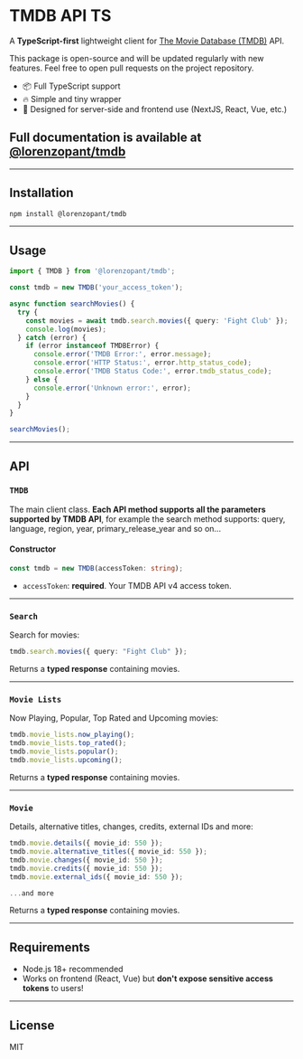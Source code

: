 # TMDB API TS

A **TypeScript-first** lightweight client for [The Movie Database (TMDB)](https://developer.themoviedb.org/docs/getting-started) API.

This package is open-source and will be updated regularly with new features.
Feel free to open pull requests on the project repository.

- 📦 Full TypeScript support
- 🔥 Simple and tiny wrapper
- 🚀 Designed for server-side and frontend use (NextJS, React, Vue, etc.)

## Full documentation is available at [@lorenzopant/tmdb](https://lorenzopant-docs.vercel.app/)

---

## Installation

```bash
npm install @lorenzopant/tmdb
```

---

## Usage

```typescript
import { TMDB } from '@lorenzopant/tmdb';

const tmdb = new TMDB('your_access_token');

async function searchMovies() {
  try {
    const movies = await tmdb.search.movies({ query: 'Fight Club' });
    console.log(movies);
  } catch (error) {
    if (error instanceof TMDBError) {
      console.error('TMDB Error:', error.message);
      console.error('HTTP Status:', error.http_status_code);
      console.error('TMDB Status Code:', error.tmdb_status_code);
    } else {
      console.error('Unknown error:', error);
    }
  }
}

searchMovies();
```

---

## API

### `TMDB`

The main client class. **Each API method supports all the parameters supported by TMDB API**, for example the search method supports: query, language, region, year, primary_release_year and so on...

#### Constructor

```typescript
const tmdb = new TMDB(accessToken: string);
```

- `accessToken`: **required**. Your TMDB API v4 access token.

---

### `Search`

Search for movies:

```typescript
tmdb.search.movies({ query: "Fight Club" });
```

Returns a **typed response** containing movies.

---

### `Movie Lists`

Now Playing, Popular, Top Rated and Upcoming movies:

```typescript
tmdb.movie_lists.now_playing();
tmdb.movie_lists.top_rated();
tmdb.movie_lists.popular();
tmdb.movie_lists.upcoming();
```

Returns a **typed response** containing movies.

---

### `Movie`

Details, alternative titles, changes, credits, external IDs and more:

```typescript
tmdb.movie.details({ movie_id: 550 });
tmdb.movie.alternative_titles({ movie_id: 550 });
tmdb.movie.changes({ movie_id: 550 });
tmdb.movie.credits({ movie_id: 550 });
tmdb.movie.external_ids({ movie_id: 550 });

...and more
```

Returns a **typed response** containing movies.

---

## Requirements

- Node.js 18+ recommended
- Works on frontend (React, Vue) but **don't expose sensitive access tokens** to users!

---

## License

MIT
